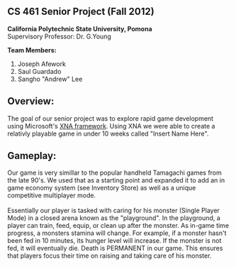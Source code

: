 CS 461 Senior Project (Fall 2012)
---
<strong>California Polytechnic State University, Pomona</strong>   
Supervisory Professor: Dr. G.Young

<strong>Team Members:</strong><br>
1) Joseph Afework <br>
2) Saul Guardado <br>
3) Sangho "Andrew" Lee <br>

Overview:
---
The goal of our senior project was to explore rapid game development using Microsoft's <a href="http://msdn.microsoft.com/en-us/library/bb203894.aspx">XNA framework</a>. Using XNA we were able to create a relativly playable game in under 10 weeks called "Insert Name Here".

Gameplay:
---
Our game is very simillar to the popular handheld Tamagachi games from the late 90's. We used that as a starting point and expanded it to add an in game economy system (see Inventory Store) as well as a unique competitive multiplayer mode.
<br>
<br>
Essentially our player is tasked with caring for his monster (Single Player Mode) in a closed arena known as the "playground". In the playground, a player can train, feed, equip, or clean up after the monster. As in-game time progress, a monsters stamina will change. For example, if a monster hasn't been fed in 10 minutes, its hunger level will increase. If the monster is not fed, it will eventually die. Death is PERMANENT in our game. This ensures that players focus their time on raising and taking care of his monster. 